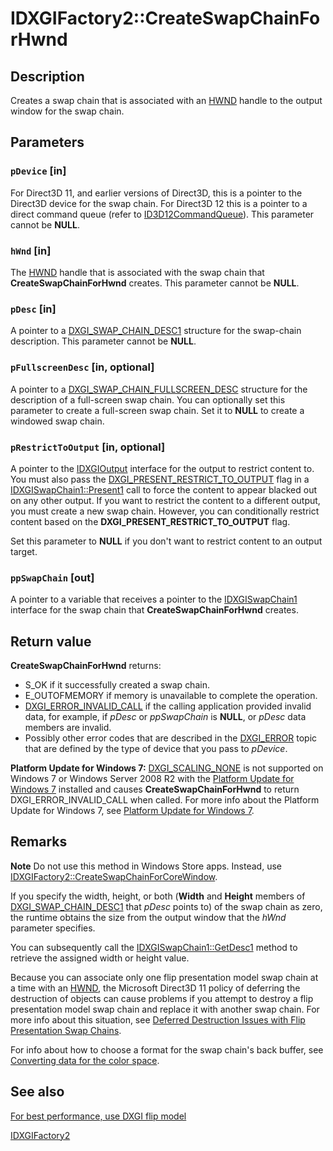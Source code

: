 # IDXGIFactory2::CreateSwapChainForHwnd

## Description

Creates a swap chain that is associated with an [HWND](https://learn.microsoft.com/windows/desktop/WinProg/windows-data-types) handle to the output window for the swap chain.

## Parameters

### `pDevice` [in]

For Direct3D 11, and earlier versions of Direct3D, this is a pointer to the Direct3D device for the swap chain. For Direct3D 12 this is a pointer to a direct command queue (refer to [ID3D12CommandQueue](https://learn.microsoft.com/windows/desktop/api/d3d12/nn-d3d12-id3d12commandqueue)). This parameter cannot be **NULL**.

### `hWnd` [in]

The [HWND](https://learn.microsoft.com/windows/desktop/WinProg/windows-data-types) handle that is associated with the swap chain that **CreateSwapChainForHwnd** creates. This parameter cannot be **NULL**.

### `pDesc` [in]

A pointer to a [DXGI_SWAP_CHAIN_DESC1](https://learn.microsoft.com/windows/desktop/api/dxgi1_2/ns-dxgi1_2-dxgi_swap_chain_desc1) structure for the swap-chain description. This parameter cannot be **NULL**.

### `pFullscreenDesc` [in, optional]

A pointer to a [DXGI_SWAP_CHAIN_FULLSCREEN_DESC](https://learn.microsoft.com/windows/desktop/api/dxgi1_2/ns-dxgi1_2-dxgi_swap_chain_fullscreen_desc) structure for the description of a full-screen swap chain. You can optionally set this parameter to create a full-screen swap chain. Set it to **NULL** to create a windowed swap chain.

### `pRestrictToOutput` [in, optional]

A pointer to the [IDXGIOutput](https://learn.microsoft.com/windows/desktop/api/dxgi/nn-dxgi-idxgioutput) interface for the output to restrict content to. You must also pass the [DXGI_PRESENT_RESTRICT_TO_OUTPUT](https://learn.microsoft.com/windows/desktop/direct3ddxgi/dxgi-present) flag in a [IDXGISwapChain1::Present1](https://learn.microsoft.com/windows/desktop/api/dxgi1_2/nf-dxgi1_2-idxgiswapchain1-present1) call to force the content to appear blacked out on any other output. If you want to restrict the content to a different output, you must create a new swap chain. However, you can conditionally restrict content based on the **DXGI_PRESENT_RESTRICT_TO_OUTPUT** flag.

Set this parameter to **NULL** if you don't want to restrict content to an output target.

### `ppSwapChain` [out]

A pointer to a variable that receives a pointer to the [IDXGISwapChain1](https://learn.microsoft.com/windows/desktop/api/dxgi1_2/nn-dxgi1_2-idxgiswapchain1) interface for the swap chain that **CreateSwapChainForHwnd** creates.

## Return value

**CreateSwapChainForHwnd** returns:

* S_OK if it successfully created a swap chain.
* E_OUTOFMEMORY if memory is unavailable to complete the operation.
* [DXGI_ERROR_INVALID_CALL](https://learn.microsoft.com/windows/desktop/direct3ddxgi/dxgi-error) if the calling application provided invalid data, for example, if *pDesc* or *ppSwapChain* is **NULL**, or *pDesc* data members are invalid.
* Possibly other error codes that are described in the [DXGI_ERROR](https://learn.microsoft.com/windows/desktop/direct3ddxgi/dxgi-error) topic that are defined by the type of device that you pass to *pDevice*.

**Platform Update for Windows 7:** [DXGI_SCALING_NONE](https://learn.microsoft.com/windows/desktop/api/dxgi1_2/ne-dxgi1_2-dxgi_scaling) is not supported on Windows 7 or Windows Server 2008 R2 with the [Platform Update for Windows 7](https://support.microsoft.com/help/2670838) installed and causes **CreateSwapChainForHwnd** to return DXGI_ERROR_INVALID_CALL when called. For more info about the Platform Update for Windows 7, see [Platform Update for Windows 7](https://learn.microsoft.com/windows/desktop/direct3darticles/platform-update-for-windows-7).

## Remarks

**Note** Do not use this method in Windows Store apps. Instead, use [IDXGIFactory2::CreateSwapChainForCoreWindow](https://learn.microsoft.com/windows/desktop/api/dxgi1_2/nf-dxgi1_2-idxgifactory2-createswapchainforcorewindow).

If you specify the width, height, or both (**Width** and **Height** members of [DXGI_SWAP_CHAIN_DESC1](https://learn.microsoft.com/windows/desktop/api/dxgi1_2/ns-dxgi1_2-dxgi_swap_chain_desc1) that *pDesc* points to) of the swap chain as zero, the runtime obtains the size from the output window that the *hWnd* parameter specifies.

You can subsequently call the [IDXGISwapChain1::GetDesc1](https://learn.microsoft.com/windows/desktop/api/dxgi1_2/nf-dxgi1_2-idxgiswapchain1-getdesc1) method to retrieve the assigned width or height value.

Because you can associate only one flip presentation model swap chain at a time with an [HWND](https://learn.microsoft.com/windows/desktop/WinProg/windows-data-types), the Microsoft Direct3D 11 policy of deferring the destruction of objects can cause problems if you attempt to destroy a flip presentation model swap chain and replace it with another swap chain. For more info about this situation, see [Deferred Destruction Issues with Flip Presentation Swap Chains](https://learn.microsoft.com/windows/desktop/api/d3d11/nf-d3d11-id3d11devicecontext-flush).

For info about how to choose a format for the swap chain's back buffer, see [Converting data for the color space](https://learn.microsoft.com/windows/desktop/direct3ddxgi/converting-data-color-space).

## See also

[For best performance, use DXGI flip model](https://learn.microsoft.com/windows/desktop/direct3ddxgi/for-best-performance--use-dxgi-flip-model)

[IDXGIFactory2](https://learn.microsoft.com/windows/desktop/api/dxgi1_2/nn-dxgi1_2-idxgifactory2)